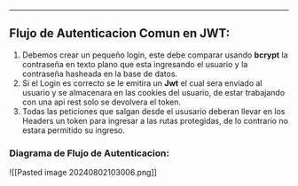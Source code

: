 
---
## Flujo de Autenticacion Comun en JWT:

1. Debemos crear un pequeño login, este debe comparar usando **bcrypt** la contraseña en texto plano que esta ingresando el usuario y la contraseña hasheada en la base de datos. 
2. Si el Login es correcto se le emitira un **Jwt** el cual sera enviado al usuario y se almacenara en las cookies del usuario, de estar trabajando con una api rest solo se devolvera el token.
3. Todas las peticiones que salgan desde el ususario deberan llevar en los Headers un token para ingresar a las rutas protegidas, de lo contrario no estara permitido su ingreso. 

### Diagrama de Flujo de Autenticacion:
![[Pasted image 20240802103006.png]]
